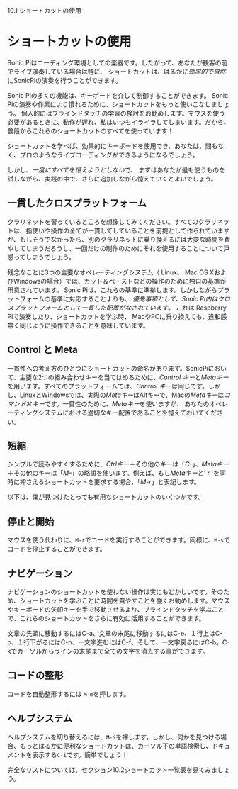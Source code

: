 10.1 ショートカットの使用

# ショートカットの使用

Sonic Piはコーディング環境としての楽器です。したがって、あなたが観客の前でライブ演奏している場合は特に、
ショートカットは、はるかに*効率的で自然*にSonicPiの演奏を行うことができます。

Sonic Piの多くの機能は、キーボードを介して制御することができます。
Sonic Piの演奏や作業により慣れるために、ショートカットをもっと使いこなしましょう。
個人的にはブラインドタッチの学習の検討をお勧めします。マウスを使う必要があるときに、動作が遅れ、私はいつもイライラしてしまいます。だから、普段からこれらのショートカットのすべてを使っています！

ショートカットを学べば、効果的にキーボードを使用でき、あなたは、間もなく、プロのようなライブコーディングができるようになるでしょう。

しかし、*一度にすべてを憶えようとしない*で、
まずはあなたが最も使うものを試しながら、実践の中で、さらに追加しながら憶えていくとよいでしょう。

## 一貫したクロスプラットフォーム

クラリネットを習っているところを想像してみてください。すべてのクラリネットは、指使いや操作の全てが一貫してしていることを前提として作られていますが、もしそうでなかったら、別のクラリネットに乗り換えるには大変な時間を費やしてしまうだろうし、一回だけの制作のためにそれを使用することについて戸惑ってしまうでしょう。

残念なことに3つの主要なオペレーティングシステム（ Linux、 Mac OS XおよびWindowsの場合）では、カット＆ペーストなどの操作のために独自の基準が用意されています。
Sonic Piは、これらの基準に準拠します。しかしながらプラットフォームの基準に対応することよりも、
*優先事項として、Sonic Pi内はクロスプラットフォームとして一貫した配置がなされています*。
これは Raspberry Piで演奏したり、ショートカットを学ぶ時、
MacやPCに乗り換えても、違和感無く同じように操作できることを意味しています。

## Control と Meta

一貫性への考え方のひとつにショートカットの命名があります。SonicPiにおいて、主要な2つの組み合わせキーを当てはめるために、*Control キー*と*Metaキー*を用います。すべてのプラットフォームでは、*Control キー*は同じです。しかし、LinuxとWindowsでは、実際の*Metaキー*はAltキーで、Macの*Metaキー*は*コマンド⌘キー*です。一貫性のために、*Metaキー*を使いますが、
あなたのオペレーティングシステムにおける適切なキー配置であることを憶えておいてください。

## 短縮

シンプルで読みやすくするために、*Ctrlキー*＋その他のキーは「*C-*」、*Metaキー*＋その他のキーは「*M-*」の略語を使います。例えば、もし*Metaキー*と' r 'を同時に押さえるショートカットを要求する場合、「*M-r*」と表記します。 

以下は、僕が見つけたとっても有用なショートカットのいくつかです。

## 停止と開始

マウスを使う代わりに、`M-r`でコードを実行することができます。同様に、`M-s`でコードを停止することができます。

## ナビゲーション

ナビゲーションのショートカットを使わない操作は実にもどかしいです。そのため、ショートカットを学ぶことに時間を費やすことを強くお勧めします。マウスやキーボードの矢印キーを手で移動させるより、ブラインドタッチを学ぶことで、これらのショートカットをさらに有効に活用することができます。

文章の先頭に移動するにはC-a、文章の末尾に移動するにはC-e、１行上はC-p、１行下がるにはC-n、一文字進むにはC-f、そして、一文字戻るにはC-b。C-kでカーソルからラインの末尾まで全ての文字を消去する事ができます。

## コードの整形

コードを自動整形するには `M-m`を押します。

## ヘルプシステム

ヘルプシステムを切り替えるには、`M-i`を押します。しかし、何かを見つける場合、もっとはるかに便利なショートカットは、カーソル下の単語検索し、ドキュメントを表示する`C-i`です。簡単でしょう！

完全なリストについては、セクション10.2ショートカット一覧表を見てみましょう。
